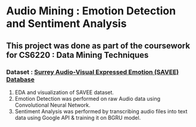 # Audio Mining : Emotion Detection and Sentiment Analysis 

## This project was done as part of the coursework for CS6220 : Data Mining Techniques

### Dataset : [Surrey Audio-Visual Expressed Emotion (SAVEE) Database](http://kahlan.eps.surrey.ac.uk/savee/) 

1. EDA and visualization of SAVEE dataset.
2. Emotion Detection was performed on raw Audio data using Convolutional Neural Network.
3. Sentiment Analysis was performed by transcribing audio files into text data using Google API & training it on BGRU model.
